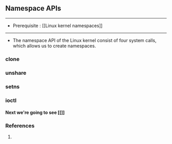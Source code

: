 ## Namespace APIs
---
-  Prerequisite : [[Linux kernel namespaces]]
---
- The namespace API of the Linux kernel consist of four system calls, which allows us to create namespaces.
### clone

### unshare

### setns

### ioctl

#### Next we're going to see [[]]
### References
1.